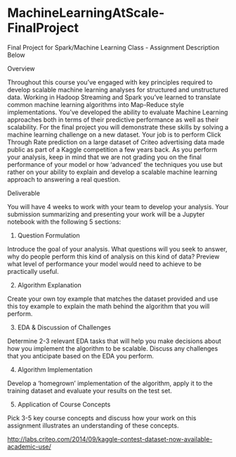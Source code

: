# MachineLearningAtScale-FinalProject
Final Project for Spark/Machine Learning Class - Assignment Description Below


Overview

Throughout this course you’ve engaged with key principles required to develop scalable machine learning analyses for structured and unstructured data. Working in Hadoop Streaming and Spark you’ve learned to translate common machine learning algorithms into Map-Reduce style implementations. You’ve developed the ability to evaluate Machine Learning approaches both in terms of their predictive performance as well as their scalability. For the final project you will demonstrate these skills by solving a machine learning challenge on a new dataset. Your job is to perform Click Through Rate prediction on a large dataset of Criteo advertising data made public as part of a Kaggle competition a few years back. As you perform your analysis, keep in mind that we are not grading you on the final performance of your model or how ‘advanced’ the techniques you use but rather on your ability to explain and develop a scalable machine learning approach to answering a real question.  

Deliverable

You will have 4 weeks to work with your team to develop your analysis. Your submission summarizing and presenting your work will be a Jupyter notebook with the following 5 sections:  

1. Question Formulation 

Introduce the goal of your analysis. What questions will you seek to answer, why do people perform this kind of analysis on this kind of data? Preview what level of performance your model would need to achieve to be practically useful.  

2. Algorithm Explanation

Create your own toy example that matches the dataset provided and use this toy example to explain the math behind the algorithm that you will perform. 

3. EDA & Discussion of Challenges

Determine 2-3 relevant EDA tasks that will help you make decisions about how you implement the algorithm to be scalable. Discuss any challenges that you anticipate based on the EDA you perform. 

4. Algorithm Implementation

Develop a ‘homegrown’ implementation of the algorithm, apply it to the training dataset and evaluate your results on the test set.  

5. Application of Course Concepts

Pick 3-5 key course concepts and discuss how your work on this assignment illustrates an understanding of these concepts. 

http://labs.criteo.com/2014/09/kaggle-contest-dataset-now-available-academic-use/ 
